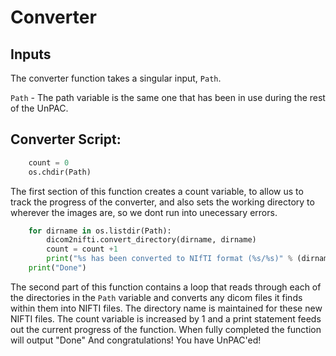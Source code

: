 # Converter 
## Inputs
The converter function takes a singular input, `Path`.

`Path` - The path variable is the same one that has been in use during the rest of the UnPAC.

## Converter Script:
```python
    count = 0
    os.chdir(Path)
```
The first section of this function creates a count variable, to allow us to track the progress of the converter, and also sets the working directory to wherever the images are, so we dont run into unecessary errors.

```python
    for dirname in os.listdir(Path):
        dicom2nifti.convert_directory(dirname, dirname)
        count = count +1
        print("%s has been converted to NIfTI format (%s/%s)" % (dirname, count, len(os.listdir(Path))) )
    print("Done")
```
The second part of this function contains a loop that reads through each of the directories in the `Path` variable and converts any dicom files it finds within them into NIFTI files. The directory name is maintained for these new NIFTI files.
The count variable is increased by 1 and a print statement feeds out the current progress of the function.
When fully completed the function will output "Done"
And congratulations! You have UnPAC'ed!
